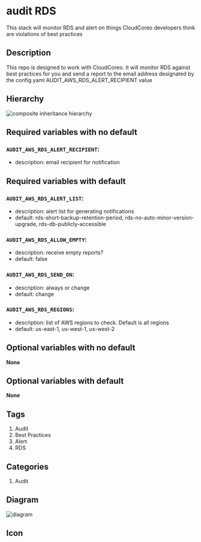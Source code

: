 audit RDS
============================
This stack will monitor RDS and alert on things CloudCoreo developers think are violations of best practices


## Description
This repo is designed to work with CloudCoreo. It will monitor RDS against best practices for you and send a report to the email address designated by the config.yaml AUDIT&#95;AWS&#95;RDS&#95;ALERT&#95;RECIPIENT value


## Hierarchy
![composite inheritance hierarchy](https://raw.githubusercontent.com/CloudCoreo/audit-aws-rds/master/images/hierarchy.png "composite inheritance hierarchy")



## Required variables with no default

### `AUDIT_AWS_RDS_ALERT_RECIPIENT`:
  * description: email recipient for notification


## Required variables with default

### `AUDIT_AWS_RDS_ALERT_LIST`:
  * description: alert list for generating notifications
  * default: rds-short-backup-retention-period, rds-no-auto-minor-version-upgrade, rds-db-publicly-accessible

### `AUDIT_AWS_RDS_ALLOW_EMPTY`:
  * description: receive empty reports?
  * default: false

### `AUDIT_AWS_RDS_SEND_ON`:
  * description: always or change
  * default: change

### `AUDIT_AWS_RDS_REGIONS`:
  * description: list of AWS regions to check. Default is all regions
  * default: us-east-1, us-west-1, us-west-2


## Optional variables with no default

**None**


## Optional variables with default

**None**

## Tags
1. Audit
1. Best Practices
1. Alert
1. RDS

## Categories
1. Audit



## Diagram
![diagram](https://raw.githubusercontent.com/CloudCoreo/audit-aws-rds/master/images/diagram.png "diagram")


## Icon


